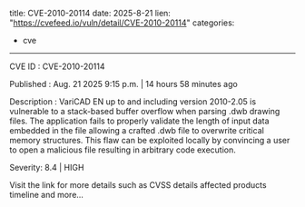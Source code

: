  
title: CVE-2010-20114
date: 2025-8-21
lien: "https://cvefeed.io/vuln/detail/CVE-2010-20114"
categories:
  - cve
---

CVE ID : CVE-2010-20114

Published :  Aug. 21
2025
9:15 p.m. | 14 hours
58 minutes ago

Description : VariCAD EN up to and including version 2010-2.05 is vulnerable to a stack-based buffer overflow when parsing .dwb drawing files. The application fails to properly validate the length of input data embedded in the file
allowing a crafted .dwb file to overwrite critical memory structures. This flaw can be exploited locally by convincing a user to open a malicious file
resulting in arbitrary code execution.

Severity: 8.4 | HIGH

Visit the link for more details
such as CVSS details
affected products
timeline
and more...
